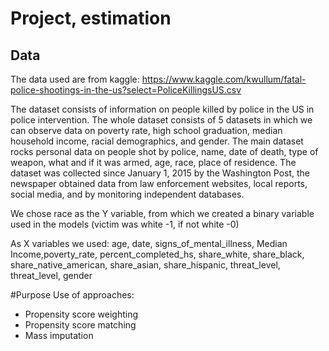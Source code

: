 # Project, estimation

## Data
The data used are from kaggle: https://www.kaggle.com/kwullum/fatal-police-shootings-in-the-us?select=PoliceKillingsUS.csv

The dataset consists of information on people killed by police in the US in police intervention. The whole dataset consists of 5 datasets in which we can observe data on poverty rate, high school graduation, median household income, racial demographics, and gender. The main dataset rocks personal data on people shot by police, name, date of death, type of weapon, what and if it was armed, age, race, place of residence. The dataset was collected since January 1, 2015 by the Washington Post, the newspaper obtained data from law enforcement websites, local reports, social media, and by monitoring independent databases.

We chose race as the Y variable, from which we created a binary variable used in the models (victim was white -1, if not white -0)

As X variables we used: age, date, signs_of_mental_illness, Median Income,poverty_rate, percent_completed_hs, share_white, share_black, share_native_american, share_asian, share_hispanic, threat_level, threat_level, gender

#Purpose
Use of approaches:

* Propensity score weighting
* Propensity score matching
* Mass imputation




